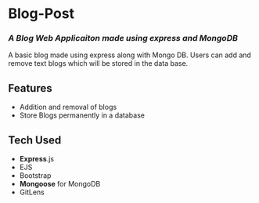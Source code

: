 # Blog-Post

### _A Blog Web Applicaiton made using express and MongoDB_

A basic blog made using express along with Mongo DB. Users can add and remove text blogs which will be stored in the data base. 

## Features

-   Addition and removal of blogs
-   Store Blogs permanently in a database

## Tech Used

-   **Express**.js
-   EJS
-   Bootstrap
-   **Mongoose** for MongoDB
-   GitLens
